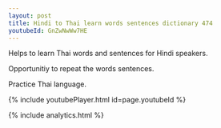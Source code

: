 ```yaml
---
layout: post
title: Hindi to Thai learn words sentences dictionary 474 
youtubeId: GnZwNwWw7HE
---
```

 
 
Helps to learn Thai words and sentences for Hindi speakers.

Opportunitiy to repeat the words sentences. 

Practice Thai language. 
 
{% include youtubePlayer.html id=page.youtubeId %}
 
 
{% include analytics.html %}
